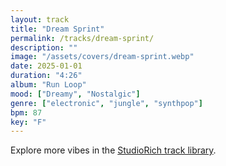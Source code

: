 ```yaml
---
layout: track
title: "Dream Sprint"
permalink: /tracks/dream-sprint/
description: ""
image: "/assets/covers/dream-sprint.webp"
date: 2025-01-01
duration: "4:26"
album: "Run Loop"
mood: ["Dreamy", "Nostalgic"]
genre: ["electronic", "jungle", "synthpop"]
bpm: 87
key: "F"
---
```


Explore more vibes in the [StudioRich track library](/tracks/).
